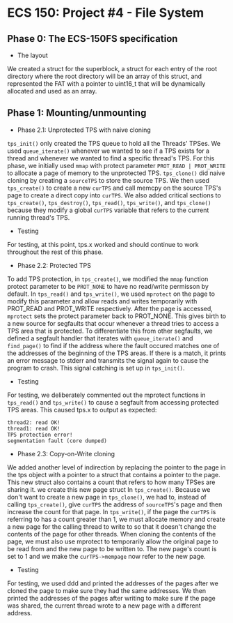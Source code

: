 # ECS 150: Project #4 - File System
## Phase 0: The ECS-150FS specification

* The layout

We created a struct for the superblock, a struct for each entry of the
root directory where the root directory will be an array of this struct,
and represented the FAT with a pointer to uint16_t that will be dynamically
allocated and used as an array.

## Phase 1: Mounting/unmounting

* Phase 2.1: Unprotected TPS with naive cloning

`tps_init()` only created the TPS queue to hold all the Threads' TPSes.
We used `queue_iterate()` whenever we wanted to see if a TPS exists for a
thread and whenever we wanted to find a specific thread's TPS.
For this phase, we initially used `mmap` with protect parameter
`PROT_READ | PROT_WRITE` to allocate a page of memory to the unprotected TPS.
`tps_clone()` did naive cloning by creating a `sourceTPS` to store the source
TPS. We then used `tps_create()` to create a new `curTPS` and call memcpy on 
the source TPS's page to create a direct copy into `curTPS`.
We also added critical sections to `tps_create()`, `tps_destroy()`,
`tps_read()`, `tps_write()`, and `tps_clone()` because they modify a global
`curTPS` variable that refers to the current running thread's TPS.

* Testing

For testing, at this point, tps.x worked and should continue to work
throughout the rest of this phase.

* Phase 2.2: Protected TPS

To add TPS protection, in `tps_create()`, we modified the `mmap` function
protect parameter to be `PROT_NONE` to have no read/write permisson by default.
In `tps_read()` and `tps_write()`, we used `mprotect` on the page to modify
this parameter and allow reads and writes temporarily with PROT_READ and
PROT_WRITE respectively. After the page is accessed, `mprotect` sets the
protect parameter back to PROT_NONE.
This gives birth to a new source for segfaults that occur whenever a thread
tries to access a TPS area that is protected. To differentiate this from other
segfaults, we defined a segfault handler that iterates with `queue_iterate()`
and `find_page()` to find if the address where the fault occured matches one
of the addresses of the beginning of the TPS areas. If there is a match, it
prints an error message to stderr and transmits the signal again to cause the
program to crash. This signal catching is set up in `tps_init()`.

* Testing

For testing, we deliberately commented out the mprotect functions in
`tps_read()` and `tps_write()` to cause a segfault from accessing protected
TPS areas. This caused tps.x to output as expected:
```
thread2: read OK!
thread1: read OK!
TPS protection error!
segmentation fault (core dumped)
```

* Phase 2.3: Copy-on-Write cloning

We added another level of indirection by replacing the pointer to the page in
the tps object with a pointer to a struct that contains a pointer to the page.
This new struct also contains a count that refers to how many TPSes are
sharing it. we create this new page struct In `tps_create()`.
Because we don't want to create a new page in `tps_clone()`, we had to, instead of
calling `tps_create()`, give `curTPS` the address of `sourceTPS`'s page and then
increase the count for that page.
In `tps_write()`, if the page the `curTPS` is referring to has a count greater
than 1, we must allocate memory and create a new page for the calling thread to
write to so that it doesn't change the contents of the page for other threads.
When cloning the contents of the page, we must also use mprotect to temporarily
allow the original page to be read from and the new page to be written to. The
new page's count is set to 1 and we make the `curTPS->mempage` now refer to the
new page.

* Testing

For testing, we used ddd and printed the addresses of the pages after we cloned
the page to make sure they had the same addresses. We then printed the addresses
of the pages after writing to make sure if the page was shared, the current
thread wrote to a new page with a different address.
